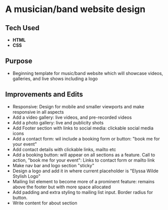 # A musician/band website design

## Tech Used
* **HTML**
* **CSS**

## Purpose
* Beginning template for music/band website which will showcase videos, galleries, and live shows including a logo


## Improvements and Edits
* Responsive: Design for mobile and smaller viewports and make responsive in all aspects
* Add a video gallery: live videos, and pre-recorded videos
* Add a photo gallery: live and publicity shots
* Add Footer section with links to social media: clickable social media icons
* Add a contact form: wil include a booking form or button: "book me for your event"
* Add contact details with clickable links, mailto etc
* Add a booking button: will appear on all sections as a feature. Call to action, "book me for your event": Links to contact form or mailto link
* Make nav bar and logo section "sticky"
* Design a logo and add it in where current placeholder is "Elyssa Wilde Stylish Logo"
* Mailing list element to become more of a prominent feature: remains above the footer but with more space allocated
* Add padding and extra styling to mailing list input. Border radius for button.
* Write content for about section


